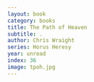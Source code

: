 ```yaml
---
layout: book
category: books
title: The Path of Heaven
subtitle: .
author: Chris Wraight
series: Horus Heresy
year: unread
index: 36
image: tpoh.jpg
---
```

